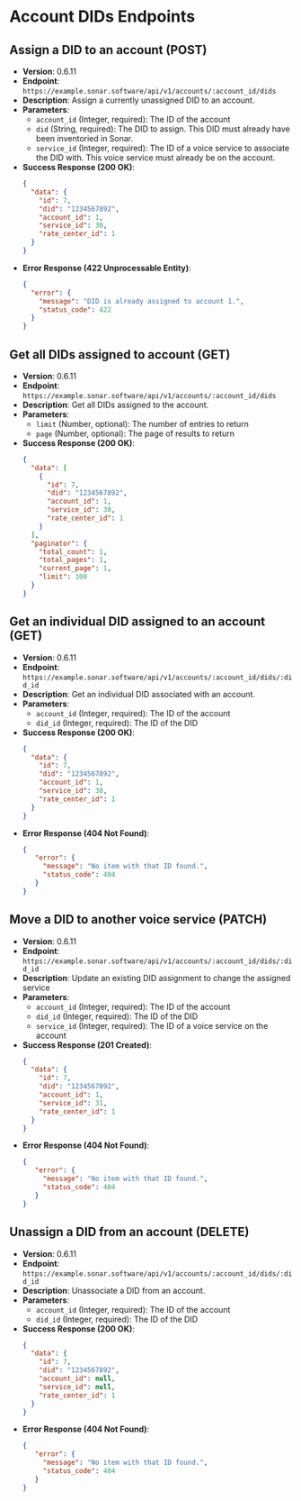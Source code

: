 # Account DIDs Endpoints

## Assign a DID to an account (POST)
- **Version**: 0.6.11
- **Endpoint**: `https://example.sonar.software/api/v1/accounts/:account_id/dids`
- **Description**: Assign a currently unassigned DID to an account.
- **Parameters**:
    - `account_id` (Integer, required): The ID of the account
    - `did` (String, required): The DID to assign. This DID must already have been inventoried in Sonar.
    - `service_id` (Integer, required): The ID of a voice service to associate the DID with. This voice service must already be on the account.
- **Success Response (200 OK)**:
    ```json
    {
      "data": {
        "id": 7,
        "did": "1234567892",
        "account_id": 1,
        "service_id": 30,
        "rate_center_id": 1
      }
    }
    ```
- **Error Response (422 Unprocessable Entity)**:
    ```json
    {
      "error": {
        "message": "DID is already assigned to account 1.",
        "status_code": 422
      }
    }
    ```

## Get all DIDs assigned to account (GET)
- **Version**: 0.6.11
- **Endpoint**: `https://example.sonar.software/api/v1/accounts/:account_id/dids`
- **Description**: Get all DIDs assigned to the account.
- **Parameters**:
    - `limit` (Number, optional): The number of entries to return
    - `page` (Number, optional): The page of results to return
- **Success Response (200 OK)**:
    ```json
    {
      "data": [
        {
          "id": 7,
          "did": "1234567892",
          "account_id": 1,
          "service_id": 30,
          "rate_center_id": 1
        }
      ],
      "paginator": {
        "total_count": 1,
        "total_pages": 1,
        "current_page": 1,
        "limit": 100
      }
    }
    ```

## Get an individual DID assigned to an account (GET)
- **Version**: 0.6.11
- **Endpoint**: `https://example.sonar.software/api/v1/accounts/:account_id/dids/:did_id`
- **Description**: Get an individual DID associated with an account.
- **Parameters**:
    - `account_id` (Integer, required): The ID of the account
    - `did_id` (Integer, required): The ID of the DID
- **Success Response (200 OK)**:
    ```json
    {
      "data": {
        "id": 7,
        "did": "1234567892",
        "account_id": 1,
        "service_id": 30,
        "rate_center_id": 1
      }
    }
    ```
- **Error Response (404 Not Found)**:
    ```json
    {
       "error": {
         "message": "No item with that ID found.",
         "status_code": 404
       }
    }
    ```

## Move a DID to another voice service (PATCH)
- **Version**: 0.6.11
- **Endpoint**: `https://example.sonar.software/api/v1/accounts/:account_id/dids/:did_id`
- **Description**: Update an existing DID assignment to change the assigned service
- **Parameters**:
    - `account_id` (Integer, required): The ID of the account
    - `did_id` (Integer, required): The ID of the DID
    - `service_id` (Integer, required): The ID of a voice service on the account
- **Success Response (201 Created)**:
    ```json
    {
      "data": {
        "id": 7,
        "did": "1234567892",
        "account_id": 1,
        "service_id": 31,
        "rate_center_id": 1
      }
    }
    ```
- **Error Response (404 Not Found)**:
    ```json
    {
       "error": {
         "message": "No item with that ID found.",
         "status_code": 404
       }
    }
    ```

## Unassign a DID from an account (DELETE)
- **Version**: 0.6.11
- **Endpoint**: `https://example.sonar.software/api/v1/accounts/:account_id/dids/:did_id`
- **Description**: Unassociate a DID from an account.
- **Parameters**:
    - `account_id` (Integer, required): The ID of the account
    - `did_id` (Integer, required): The ID of the DID
- **Success Response (200 OK)**:
    ```json
    {
      "data": {
        "id": 7,
        "did": "1234567892",
        "account_id": null,
        "service_id": null,
        "rate_center_id": 1
      }
    }
    ```
- **Error Response (404 Not Found)**:
    ```json
    {
       "error": {
         "message": "No item with that ID found.",
         "status_code": 404
       }
    }
    ```
```
